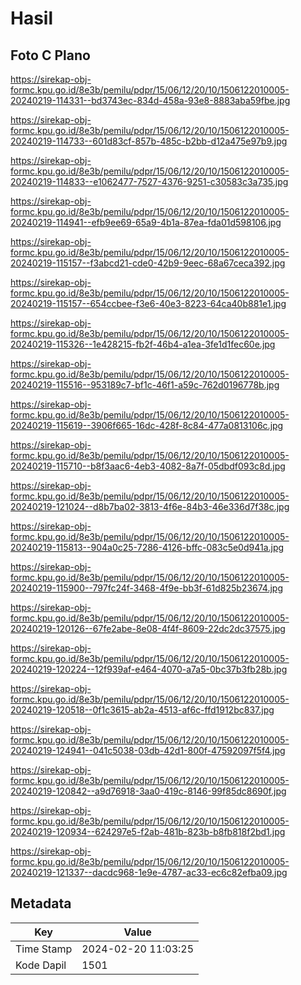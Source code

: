 # Hasil

## Foto C Plano

https://sirekap-obj-formc.kpu.go.id/8e3b/pemilu/pdpr/15/06/12/20/10/1506122010005-20240219-114331--bd3743ec-834d-458a-93e8-8883aba59fbe.jpg

https://sirekap-obj-formc.kpu.go.id/8e3b/pemilu/pdpr/15/06/12/20/10/1506122010005-20240219-114733--601d83cf-857b-485c-b2bb-d12a475e97b9.jpg

https://sirekap-obj-formc.kpu.go.id/8e3b/pemilu/pdpr/15/06/12/20/10/1506122010005-20240219-114833--e1062477-7527-4376-9251-c30583c3a735.jpg

https://sirekap-obj-formc.kpu.go.id/8e3b/pemilu/pdpr/15/06/12/20/10/1506122010005-20240219-114941--efb9ee69-65a9-4b1a-87ea-fda01d598106.jpg

https://sirekap-obj-formc.kpu.go.id/8e3b/pemilu/pdpr/15/06/12/20/10/1506122010005-20240219-115157--f3abcd21-cde0-42b9-9eec-68a67ceca392.jpg

https://sirekap-obj-formc.kpu.go.id/8e3b/pemilu/pdpr/15/06/12/20/10/1506122010005-20240219-115157--654ccbee-f3e6-40e3-8223-64ca40b881e1.jpg

https://sirekap-obj-formc.kpu.go.id/8e3b/pemilu/pdpr/15/06/12/20/10/1506122010005-20240219-115326--1e428215-fb2f-46b4-a1ea-3fe1d1fec60e.jpg

https://sirekap-obj-formc.kpu.go.id/8e3b/pemilu/pdpr/15/06/12/20/10/1506122010005-20240219-115516--953189c7-bf1c-46f1-a59c-762d0196778b.jpg

https://sirekap-obj-formc.kpu.go.id/8e3b/pemilu/pdpr/15/06/12/20/10/1506122010005-20240219-115619--3906f665-16dc-428f-8c84-477a0813106c.jpg

https://sirekap-obj-formc.kpu.go.id/8e3b/pemilu/pdpr/15/06/12/20/10/1506122010005-20240219-115710--b8f3aac6-4eb3-4082-8a7f-05dbdf093c8d.jpg

https://sirekap-obj-formc.kpu.go.id/8e3b/pemilu/pdpr/15/06/12/20/10/1506122010005-20240219-121024--d8b7ba02-3813-4f6e-84b3-46e336d7f38c.jpg

https://sirekap-obj-formc.kpu.go.id/8e3b/pemilu/pdpr/15/06/12/20/10/1506122010005-20240219-115813--904a0c25-7286-4126-bffc-083c5e0d941a.jpg

https://sirekap-obj-formc.kpu.go.id/8e3b/pemilu/pdpr/15/06/12/20/10/1506122010005-20240219-115900--797fc24f-3468-4f9e-bb3f-61d825b23674.jpg

https://sirekap-obj-formc.kpu.go.id/8e3b/pemilu/pdpr/15/06/12/20/10/1506122010005-20240219-120126--67fe2abe-8e08-4f4f-8609-22dc2dc37575.jpg

https://sirekap-obj-formc.kpu.go.id/8e3b/pemilu/pdpr/15/06/12/20/10/1506122010005-20240219-120224--12f939af-e464-4070-a7a5-0bc37b3fb28b.jpg

https://sirekap-obj-formc.kpu.go.id/8e3b/pemilu/pdpr/15/06/12/20/10/1506122010005-20240219-120518--0f1c3615-ab2a-4513-af6c-ffd1912bc837.jpg

https://sirekap-obj-formc.kpu.go.id/8e3b/pemilu/pdpr/15/06/12/20/10/1506122010005-20240219-124941--041c5038-03db-42d1-800f-47592097f5f4.jpg

https://sirekap-obj-formc.kpu.go.id/8e3b/pemilu/pdpr/15/06/12/20/10/1506122010005-20240219-120842--a9d76918-3aa0-419c-8146-99f85dc8690f.jpg

https://sirekap-obj-formc.kpu.go.id/8e3b/pemilu/pdpr/15/06/12/20/10/1506122010005-20240219-120934--624297e5-f2ab-481b-823b-b8fb818f2bd1.jpg

https://sirekap-obj-formc.kpu.go.id/8e3b/pemilu/pdpr/15/06/12/20/10/1506122010005-20240219-121337--dacdc968-1e9e-4787-ac33-ec6c82efba09.jpg


## Metadata

| Key        | Value               |
| ---------- | ------------------- |
| Time Stamp | 2024-02-20 11:03:25 |
| Kode Dapil | 1501                |



